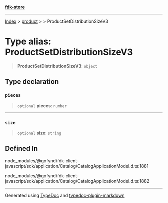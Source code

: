 [**fdk-store**](../../../README.md)
***

[Index](../../../API.md) > [product](../../README.md) > [<internal>](../README.md) > ProductSetDistributionSizeV3

# Type alias: ProductSetDistributionSizeV3

> **ProductSetDistributionSizeV3**: `object`

## Type declaration

### `pieces`

> `optional` **pieces**: `number`

***

### `size`

> `optional` **size**: `string`

## Defined In

node\_modules/@gofynd/fdk-client-javascript/sdk/application/Catalog/CatalogApplicationModel.d.ts:1881

node\_modules/@gofynd/fdk-client-javascript/sdk/application/Catalog/CatalogApplicationModel.d.ts:1882

***
Generated using [TypeDoc](https://typedoc.org/) and [typedoc-plugin-markdown](https://www.npmjs.com/package/typedoc-plugin-markdown)
